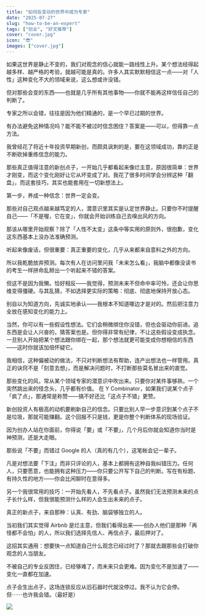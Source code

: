 ```yaml
---
title: "如何在变动的世界中成为专家"
date: "2025-07-27"
slug: "how-to-be-an-expert"
tags: ["创业", "好文推荐"]
cover: "cover.jpg"
icon: "😎"
images: ["cover.jpg"]
---
```

如果这世界是静止不变的，我们对观念的信心就能一路线性上升。某个想法经得起越多样、越严格的考验，就越可能是真的。许多人其实默默相信这一点——对「人性」这种变化不大的领域来说，这么想或许没错。



但对那些会变的东西——也就是几乎所有其他事物——你就不能再这样信任自己的判断了。



专家之所以会错，往往是因为他们精通的，是一个早已过期的世界。



有办法避免这种情况吗？能不能不被过时信念困住？答案是——可以，但得靠一点方法。



我曾经花了将近十年投资早期新创，而颇具讽刺的是，要在这领域成功，靠的正是不断砍掉重练信念的能力。



那些真正值得注意的新创点子，一开始几乎都看起来像烂主意，原因很简单：世界才刚变，而这个变化刚好让它从坏变成了对。我花了很多时间学会分辨这种「翻盘」，而这套技巧，其实也能套用在一切新想法上。



第一步，养成一种信念：世界一定会变。



那些对自己观点越来越笃定的人，潜意识里其实是认定世界静止。只要你不时提醒自己——「不是喔，它在变」，你就会开始训练自己去嗅出风的方向。



那该从哪里开始观察？除了「人性不太变」这条中等实用的原则外，很抱歉，变化这东西基本上没办法准确预测。



听起来像废话，但很重要：真正重要的变化，几乎从来都来自意料之外的方向。



所以我乾脆放弃预测。每次有人在访问里问我「未来怎么看」，我脑中都像没读书的考生一样拼命乱掰出一个听起来不错的答案。



但这不是因为我懒。恰好相反——我觉得，预测未来不但命中率可怜，还会让你思维变得僵硬。与其乱猜，不如选择更实际的策略：彻底、彻底地保持开放心态。



别自以为知道方向，先诚实地承认——我根本不知道哪边才是对的。然后把注意力全放在感知变化的能力上。



当然，你可以有一些假设性想法。它们会稍微绑住你没错，但也会驱动你前进。追东西是会让人兴奋的，猜答案也是。但你得非常有纪律，不让这些假设变成执念。
一旦别人开始把某个想法跟你绑在一起，那个想法就更可能变成你想相信的东西——这时你就该加倍怀疑它。



我相信，这种偏被动的做法，不只对判断想法有帮助，连产出想法也一样管用。真正的诀窍不是「刻意去想」，而是解决问题时，不打断那些莫名冒出来的直觉。



那些变化的风，常从某个领域专家的潜意识中吹出来。只要你对某件事够熟，一个突然跳出来的怪念头，几乎都有价值。
在 Y Combinator，如果我们说某个点子「疯了点」，那通常是称赞——搞不好还比「这点子不错」更赞。



新创投资人有极高的动机要刷新自己的信念。只要比别人早一步意识到某个点子不是垃圾，那就可能赚翻。这个回报不只是钱，更是你整个判断体系的现场验证。



因为创办人站在你面前，你得说「要」或「不要」，几个月后你就会知道你当时是神预测，还是大走眼。



那些说「不要」而错过 Google 的人（真的有几个），这笔帐会记一辈子。



凡是对想法要「下注」而非只评论的人，基本上都拥有这种自我纠错压力。任何人，只要愿意，也能拥有这种压力——你只要公开写下自己的判断。写在有标题、有持久性的地方——你会比闲聊时在意得多。



另一个我很常用的技巧：一开始先看人，不先看点子。虽然我们无法预测未来的点子长什么样，但我很能预测什么样的人会生出未来的点子。



真正的新点子，来自那种：认真、有劲、脑袋够独立的人。



当初我们其实觉得 Airbnb 是烂主意，但我们看得出来——创办人他们是那种「再怪都不会怕」的人，所以我们选择先信人、再信点子，最后押对了。



这招其实通用：想要快一点知道自己什么观念已经过时了？那就去跟那些会打破你观念的人当朋友。



不被自己的专业反困住，已经够难了，而未来只会更难。因为变化不是加速了——变化一直都在加速。



点子会生出点子，这场连锁反应从旧石器时代就没停过。我不认为它会停。
但⋯⋯也许我会错。（最好是）




![](https://prod-files-secure.s3.us-west-2.amazonaws.com/112d0858-5090-4d34-a606-b75eb8d65fd2/46476355-9cf3-4e99-9b7a-3531bc426380/1000202064.png?X-Amz-Algorithm=AWS4-HMAC-SHA256&X-Amz-Content-Sha256=UNSIGNED-PAYLOAD&X-Amz-Credential=ASIAZI2LB466Z2WBTMDF%2F20250814%2Fus-west-2%2Fs3%2Faws4_request&X-Amz-Date=20250814T224756Z&X-Amz-Expires=3600&X-Amz-Security-Token=IQoJb3JpZ2luX2VjEAYaCXVzLXdlc3QtMiJHMEUCIHTDv4oaSiEO9vSTcXGIkFN4ToSOg6KrkU9WpiMNgQ17AiEAhwFaeqWW12Bv9Kv2zzQc0aWNekzwzKOQhYS%2F%2FW4ctIwq%2FwMITxAAGgw2Mzc0MjMxODM4MDUiDDRUrILJLhMdwZt9cCrcA0I4i73c%2BEmFHjSYs%2FvQmE59TWLZIE25eVCJ680uUIx4tGeLtnxdXgOukL6XvmurOAva7DDcEDnV4Q2CEjAimFLecGzQ8dJdBdaXGeWwa24RquLvff11mzn0oN1RNZuAUfCnvupS58eSCtGdUdFnEKvRDx%2ButIodLOScLrzbNkteJ6z0G4ryorCHIdyAmZDK%2Fk6Ec4xJNGA9nZEfoAPFam5BNc4uiHf2Qi%2FxXEYmfX0rPWFMierzJAMkJ7Xggs6QWJCMFXtwzBBpVKBu2L%2FVXxnd2XtyzYkHJtWeLBY0gC96Y1%2FTLVLUvTvJCGiwAMIjDbdS7RP%2F%2BAR3FGOwbtlaR%2BsQEDk5T1T8Uw7JmsovYOyvjBJfKsGm9%2Fu%2F9Hgz3glwWTaE2ssMPgXkyjNXjD3Mj%2FNpLaua64EEu7eYqUSoaWuF6SG4t9eDTg4GRN8q0xMEPDvqdLk3toAFwmqfkbkrI7ipTKqddBbFWD6mpuWUTwaEWGk4aJ7zNuGv6rbDGJtA1os7X3w344%2FKpiBfSloxqmhAfxq2BqL%2B3M8xETxrrbiiCP1iriepMZ5dBeXDShB8svBlEleiIuY15lM4HuYLCh9W4rgfOT9jRd9WMrBEutqxSjCLkB537rke%2BiqrMJq9%2BcQGOqUBSgkHEvOLsBm2g4ghSQBG2%2FLZbejMRV9wNa82SVIwSXFrCGPyfWJhbWWu1HZJjRNJamuhhB6zvs%2FAdW4vIxFMcuaiw%2Bn9MxB5Pv2AXpvypnDRQlTigtcqre%2FXoF3De7MGvGyqxqaoAbyTgOeY32v4MX%2FyiMrnovWCqt2mOLEz%2FthIGGWKvEwZGdjnP2UakjNyTKoKhMj9kNVXjlS19f1qWNHpDQXh&X-Amz-Signature=89da0573f14d3c6a80f5438031ba46c9454cb6e4b3bc528ec558bf391faf8d3e&X-Amz-SignedHeaders=host&x-amz-checksum-mode=ENABLED&x-id=GetObject)

